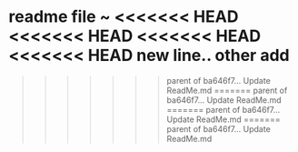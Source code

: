 readme file ~
<<<<<<< HEAD
<<<<<<< HEAD
<<<<<<< HEAD
<<<<<<< HEAD
new line..
other add
=======
>>>>>>> parent of ba646f7... Update ReadMe.md
=======
>>>>>>> parent of ba646f7... Update ReadMe.md
=======
>>>>>>> parent of ba646f7... Update ReadMe.md
=======
>>>>>>> parent of ba646f7... Update ReadMe.md
